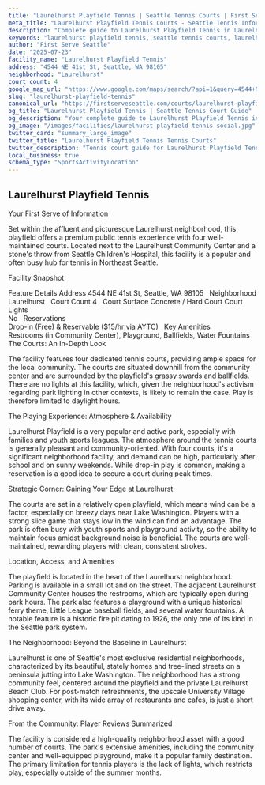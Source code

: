 ```yaml
---
title: "Laurelhurst Playfield Tennis | Seattle Tennis Courts | First Serve Seattle"
meta_title: "Laurelhurst Playfield Tennis Courts - Seattle Tennis Information & Reviews"
description: "Complete guide to Laurelhurst Playfield Tennis in Laurelhurst, Seattle. Court details, amenities, local tips, and reviews for tennis players in Seattle, WA."
keywords: "laurelhurst playfield tennis, seattle tennis courts, laurelhurst tennis, tennis courts near me, seattle tennis, 98105 tennis courts, public tennis courts seattle, outdoor tennis courts"
author: "First Serve Seattle"
date: "2025-07-23"
facility_name: "Laurelhurst Playfield Tennis"
address: "4544 NE 41st St, Seattle, WA 98105"
neighborhood: "Laurelhurst"
court_count: 4
google_map_url: "https://www.google.com/maps/search/?api=1&query=4544+NE+41st+St%2C+Seattle%2C+WA+98105"
slug: "laurelhurst-playfield-tennis"
canonical_url: "https://firstserveseattle.com/courts/laurelhurst-playfield-tennis"
og_title: "Laurelhurst Playfield Tennis | Seattle Tennis Court Guide"
og_description: "Your complete guide to Laurelhurst Playfield Tennis in Laurelhurst. Court conditions, amenities, and local tennis insights."
og_image: "/images/facilities/laurelhurst-playfield-tennis-social.jpg"
twitter_card: "summary_large_image"
twitter_title: "Laurelhurst Playfield Tennis Tennis Courts"
twitter_description: "Tennis court guide for Laurelhurst Playfield Tennis in Laurelhurst, Seattle"
local_business: true
schema_type: "SportsActivityLocation"
---
```


## Laurelhurst Playfield Tennis

Your First Serve of Information

Set within the affluent and picturesque Laurelhurst neighborhood, this playfield offers a premium public tennis experience with four well-maintained courts. Located next to the Laurelhurst Community Center and a stone's throw from Seattle Children's Hospital, this facility is a popular and often busy hub for tennis in Northeast Seattle.   

Facility Snapshot

Feature	Details
Address	
4544 NE 41st St, Seattle, WA 98105    
Neighborhood	
Laurelhurst    
Court Count	
4    
Court Surface	Concrete / Hard Court
Court Lights	
No    
Reservations	
Drop-in (Free) & Reservable ($15/hr via AYTC)    
Key Amenities	
Restrooms (in Community Center), Playground, Ballfields, Water Fountains    
The Courts: An In-Depth Look

The facility features four dedicated tennis courts, providing ample space for the local community. The courts are situated downhill from the community center and are surrounded by the playfield's grassy swards and ballfields. There are no lights at this facility, which, given the neighborhood's activism regarding park lighting in other contexts, is likely to remain the case. Play is therefore limited to daylight hours.   

The Playing Experience: Atmosphere & Availability

Laurelhurst Playfield is a very popular and active park, especially with families and youth sports leagues. The atmosphere around the tennis courts is generally pleasant and community-oriented. With four courts, it's a significant neighborhood facility, and demand can be high, particularly after school and on sunny weekends. While drop-in play is common, making a reservation is a good idea to secure a court during peak times.   

Strategic Corner: Gaining Your Edge at Laurelhurst

The courts are set in a relatively open playfield, which means wind can be a factor, especially on breezy days near Lake Washington. Players with a strong slice game that stays low in the wind can find an advantage. The park is often busy with youth sports and playground activity, so the ability to maintain focus amidst background noise is beneficial. The courts are well-maintained, rewarding players with clean, consistent strokes.

Location, Access, and Amenities

The playfield is located in the heart of the Laurelhurst neighborhood. Parking is available in a small lot and on the street. The adjacent Laurelhurst Community Center houses the restrooms, which are typically open during park hours. The park also features a playground with a unique historical ferry theme, Little League baseball fields, and several water fountains. A notable feature is a historic fire pit dating to 1926, the only one of its kind in the Seattle park system.   

The Neighborhood: Beyond the Baseline in Laurelhurst

Laurelhurst is one of Seattle's most exclusive residential neighborhoods, characterized by its beautiful, stately homes and tree-lined streets on a peninsula jutting into Lake Washington. The neighborhood has a strong community feel, centered around the playfield and the private Laurelhurst Beach Club. For post-match refreshments, the upscale University Village shopping center, with its wide array of restaurants and cafes, is just a short drive away.   

From the Community: Player Reviews Summarized

The facility is considered a high-quality neighborhood asset with a good number of courts. The park's extensive amenities, including the community center and well-equipped playground, make it a popular family destination. The primary limitation for tennis players is the lack of lights, which restricts play, especially outside of the summer months.
